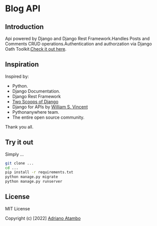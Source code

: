 # Blog API

## Introduction

Api powered by Django and Django Rest Framework.Handles Posts and Comments CRUD operations.Authentication and authorzation via  Django Oath Toolkit.[Check it out here](https://adrianopc.pythonanywhere.com/swagger/).

## Inspiration

Inspired by:
- Python.
-  Django Documentation.
-  Django Rest Framework
-  [Two Scoops of Django](https://github.com/feldroy/two-scoops-of-django-3.x/)
-  Django for APIs by [William S. Vincent](http://leanpub.com/u/wsvincent)
-  Pythonanywhere team.
-  The entire open source community.

Thank you all. 

## Try it out

Simply ...

```bash
git clone ...
cd ...
pip install -r requirements.txt
python manage.py migrate
python manage.py runserver
```

## License

MIT License

Copyright (c) [2022] [Adriano Atambo](https://github.com/aatambo)


